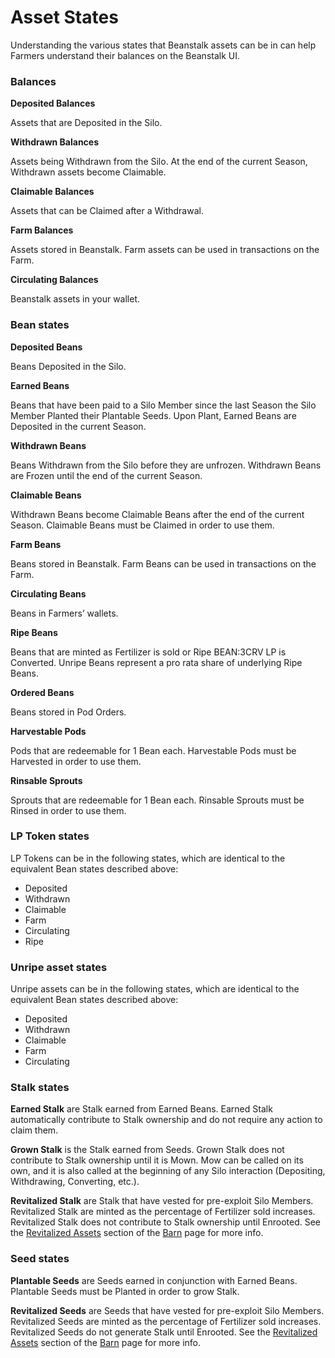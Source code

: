 # Asset States

Understanding the various states that Beanstalk assets can be in can help Farmers understand their balances on the Beanstalk UI.

### Balances

**Deposited Balances**

Assets that are Deposited in the Silo.

**Withdrawn Balances**

Assets being Withdrawn from the Silo. At the end of the current Season, Withdrawn assets become Claimable.

**Claimable Balances**

Assets that can be Claimed after a Withdrawal.

**Farm Balances**

Assets stored in Beanstalk. Farm assets can be used in transactions on the Farm.

**Circulating Balances**

Beanstalk assets in your wallet.

### Bean states

**Deposited Beans**

Beans Deposited in the Silo.

**Earned Beans**

Beans that have been paid to a Silo Member since the last Season the Silo Member Planted their Plantable Seeds. Upon Plant, Earned Beans are Deposited in the current Season.

**Withdrawn Beans**

Beans Withdrawn from the Silo before they are unfrozen. Withdrawn Beans are Frozen until the end of the current Season.

**Claimable Beans**

Withdrawn Beans become Claimable Beans after the end of the current Season. Claimable Beans must be Claimed in order to use them.

**Farm Beans**

Beans stored in Beanstalk. Farm Beans can be used in transactions on the Farm.

**Circulating Beans**

Beans in Farmers’ wallets.

**Ripe Beans**

Beans that are minted as Fertilizer is sold or Ripe BEAN:3CRV LP is Converted. Unripe Beans represent a pro rata share of underlying Ripe Beans.

**Ordered Beans**

Beans stored in Pod Orders.

**Harvestable Pods**

Pods that are redeemable for 1 Bean each. Harvestable Pods must be Harvested in order to use them.

**Rinsable Sprouts**

Sprouts that are redeemable for 1 Bean each. Rinsable Sprouts must be Rinsed in order to use them.

### **LP Token states**

LP Tokens can be in the following states, which are identical to the equivalent Bean states described above:

* Deposited
* Withdrawn
* Claimable
* Farm
* Circulating
* Ripe

### **Unripe asset states**

Unripe assets can be in the following states, which are identical to the equivalent Bean states described above:

* Deposited
* Withdrawn
* Claimable
* Farm
* Circulating

### **Stalk states**

**Earned Stalk** are Stalk earned from Earned Beans. Earned Stalk automatically contribute to Stalk ownership and do not require any action to claim them.

**Grown Stalk** is the Stalk earned from Seeds. Grown Stalk does not contribute to Stalk ownership until it is Mown. Mow can be called on its own, and it is also called at the beginning of any Silo interaction (Depositing, Withdrawing, Converting, etc.).

**Revitalized Stalk** are Stalk that have vested for pre-exploit Silo Members. Revitalized Stalk are minted as the percentage of Fertilizer sold increases. Revitalized Stalk does not contribute to Stalk ownership until Enrooted. See the [Revitalized Assets](../farm/barn.md#revitalized-assets) section of the [Barn](../farm/barn.md) page for more info.

### **Seed states**

**Plantable Seeds** are Seeds earned in conjunction with Earned Beans. Plantable Seeds must be Planted in order to grow Stalk.

**Revitalized Seeds** are Seeds that have vested for pre-exploit Silo Members. Revitalized Seeds are minted as the percentage of Fertilizer sold increases. Revitalized Seeds do not generate Stalk until Enrooted. See the [Revitalized Assets](../farm/barn.md#revitalized-assets) section of the [Barn](../farm/barn.md) page for more info.
